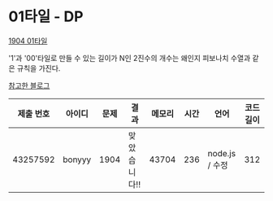 # 01타일 - DP

[1904 01타일](https://www.acmicpc.net/problem/1904)

'1'과 '00'타일로 만들 수 있는 길이가 N인 2진수의 개수는 왜인지 피보나치 수열과 같은 규칙을 가진다.

[참고한 블로그](https://blog.naver.com/occidere/220787441430)

| 제출 번호 | 아이디 | 문제 | 결과         | 메모리 | 시간 | 언어           | 코드 길이 |
| --------- | ------ | ---- | ------------ | ------ | ---- | -------------- | --------- |
| 43257592  | bonyyy | 1904 | 맞았습니다!! | 43704  | 236  | node.js / 수정 | 312       |
